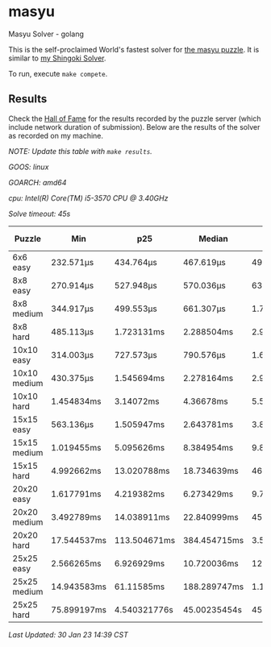 # masyu
Masyu Solver - golang

This is the self-proclaimed World's fastest solver for [the masyu puzzle](www.puzzle-masyu.com). It is similar to [my Shingoki Solver](https://github.com/joshprzybyszewski/shingokisolver).

To run, execute `make compete`.

## Results

Check the [Hall of Fame](www.puzzle-masyu.com/hall.php?hallsize=18) for the results recorded by the puzzle server (which include network duration of submission). Below are the results of the solver as recorded on my machine.

_NOTE: Update this table with `make results`._

<resultsMarker>

_GOOS: linux_

_GOARCH: amd64_

_cpu: Intel(R) Core(TM) i5-3570 CPU @ 3.40GHz_

_Solve timeout: 45s_

|Puzzle|Min|p25|Median|p75|p95|max|sample size|
|-|-|-|-|-|-|-|-:|
|6x6 easy|232.571µs|434.764µs|467.619µs|494.67µs|561.95µs|1.598504ms|373|
|8x8 easy|270.914µs|527.948µs|570.036µs|631.452µs|1.818014ms|2.968374ms|339|
|8x8 medium|344.917µs|499.553µs|661.307µs|1.759394ms|2.738823ms|5.519513ms|316|
|8x8 hard|485.113µs|1.723131ms|2.288504ms|2.939977ms|4.680117ms|7.263835ms|299|
|10x10 easy|314.003µs|727.573µs|790.576µs|1.687516ms|2.726689ms|5.64842ms|291|
|10x10 medium|430.375µs|1.545694ms|2.278164ms|2.970803ms|5.299194ms|11.568975ms|273|
|10x10 hard|1.454834ms|3.14072ms|4.36678ms|5.578068ms|8.500345ms|12.735686ms|254|
|15x15 easy|563.136µs|1.505947ms|2.643781ms|3.809499ms|6.312599ms|11.367359ms|234|
|15x15 medium|1.019455ms|5.095626ms|8.384954ms|9.862035ms|16.546006ms|81.365449ms|184|
|15x15 hard|4.992662ms|13.020788ms|18.734639ms|46.34839ms|153.673564ms|308.960824ms|140|
|20x20 easy|1.617791ms|4.219382ms|6.273429ms|9.710331ms|12.397982ms|18.356131ms|176|
|20x20 medium|3.492789ms|14.038911ms|22.840999ms|45.331497ms|225.680915ms|24.005670528s|145|
|20x20 hard|17.544537ms|113.504671ms|384.454715ms|3.595957637s|45.010967212s|45.020173601s|121|
|25x25 easy|2.566265ms|6.926929ms|10.720036ms|12.806081ms|24.062753ms|46.512259ms|124|
|25x25 medium|14.943583ms|61.11585ms|188.289747ms|1.197868644s|45.0040565s|45.022052802s|102|
|25x25 hard|75.899197ms|4.540321776s|45.00235454s|45.010535458s|45.018551104s|45.023067752s|97|

_Last Updated: 30 Jan 23 14:39 CST_
</resultsMarker>
